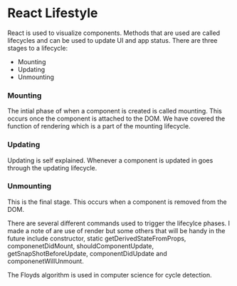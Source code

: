 # React Lifestyle
React is used to visualize components. Methods that are used are called lifecycles and can be used to update UI and app status. There are three stages to a lifecycle:
- Mounting 
- Updating
- Unmounting
 ### Mounting 
 The intial phase of when a component is created is called mounting. This occurs once the component is attached to the DOM. We have covered the function of rendering which is a part of the mounting lifecycle. 

 ### Updating 
 Updating is self explained. Whenever a component is updated in goes through the updating lifecycle. 

 ### Unmounting 
 This is the final stage. This occurs when a component is removed from the DOM. 

 There are several different commands used to trigger the lifecylce phases. I made a note of are use of render but some others that will be handy in the future include constructor, static getDerivedStateFromProps, componenetDidMount, shouldComponentUpdate, getSnapShotBeforeUpdate, componentDidUpdate and componenetWillUnmount. 

 The Floyds algorithm is used in computer science for cycle detection. 